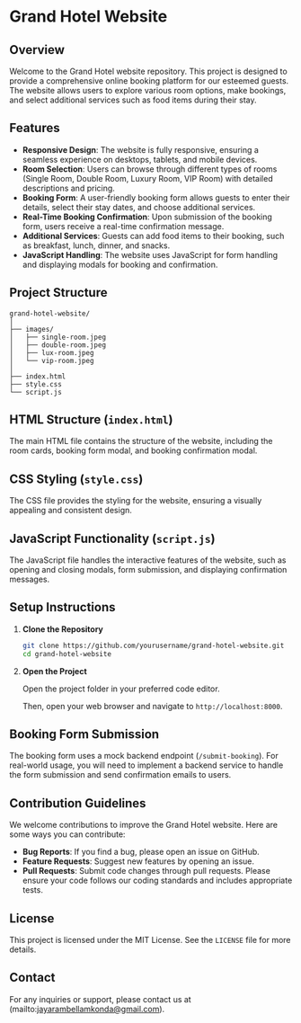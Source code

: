 # Grand Hotel Website

## Overview

Welcome to the Grand Hotel website repository.
This project is designed to provide a comprehensive online booking platform for our esteemed guests.
The website allows users to explore various room options, make bookings, and select additional services such as food items during their stay.

## Features

- **Responsive Design**: The website is fully responsive, ensuring a seamless experience on desktops, tablets, and mobile devices.
- **Room Selection**: Users can browse through different types of rooms (Single Room, Double Room, Luxury Room, VIP Room) with detailed descriptions and pricing.
- **Booking Form**: A user-friendly booking form allows guests to enter their details, select their stay dates, and choose additional services.
- **Real-Time Booking Confirmation**: Upon submission of the booking form, users receive a real-time confirmation message.
- **Additional Services**: Guests can add food items to their booking, such as breakfast, lunch, dinner, and snacks.
- **JavaScript Handling**: The website uses JavaScript for form handling and displaying modals for booking and confirmation.

## Project Structure

```
grand-hotel-website/
│
├── images/
│   ├── single-room.jpeg
│   ├── double-room.jpeg
│   ├── lux-room.jpeg
│   └── vip-room.jpeg
│
├── index.html
├── style.css
└── script.js
```

## HTML Structure (`index.html`)

The main HTML file contains the structure of the website, including the room cards, booking form modal, and booking confirmation modal.

## CSS Styling (`style.css`)

The CSS file provides the styling for the website, ensuring a visually appealing and consistent design.

## JavaScript Functionality (`script.js`)

The JavaScript file handles the interactive features of the website, such as opening and closing modals, form submission, and displaying confirmation messages.

## Setup Instructions

1. **Clone the Repository**

   ```bash
   git clone https://github.com/yourusername/grand-hotel-website.git
   cd grand-hotel-website
   ```

2. **Open the Project**

   Open the project folder in your preferred code editor.

   Then, open your web browser and navigate to `http://localhost:8000`.

## Booking Form Submission

The booking form uses a mock backend endpoint (`/submit-booking`). For real-world usage, you will need to implement a backend service to handle the form submission and send confirmation emails to users.

## Contribution Guidelines

We welcome contributions to improve the Grand Hotel website. Here are some ways you can contribute:

- **Bug Reports**: If you find a bug, please open an issue on GitHub.
- **Feature Requests**: Suggest new features by opening an issue.
- **Pull Requests**: Submit code changes through pull requests. Please ensure your code follows our coding standards and includes appropriate tests.

## License

This project is licensed under the MIT License. See the `LICENSE` file for more details.

## Contact

For any inquiries or support, please contact us at (mailto:jayarambellamkonda@gmail.com).
```
